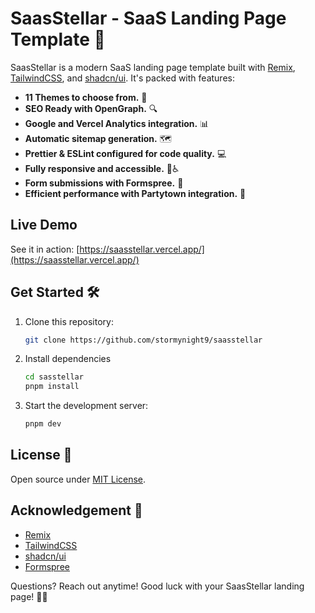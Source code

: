 # SaasStellar - SaaS Landing Page Template 🚀

SaasStellar is a modern SaaS landing page template built with [Remix](https://remix.run/), [TailwindCSS](https://tailwindcss.com/), and [shadcn/ui](https://ui.shadcn.com/). It's packed with features:

- **11 Themes to choose from.** 🌟
- **SEO Ready with OpenGraph.** 🔍
- **Google and Vercel Analytics integration.** 📊
- **Automatic sitemap generation.** 🗺️
- **Prettier & ESLint configured for code quality.** 💻
- **Fully responsive and accessible.** 📱♿
- **Form submissions with Formspree.** 📝
- **Efficient performance with Partytown integration.** 🎉

## Live Demo

See it in action: [https://saasstellar.vercel.app/](https://saasstellar.vercel.app/)

## Get Started 🛠️

1. Clone this repository:

   ```bash
   git clone https://github.com/stormynight9/saasstellar
   ```
2. Install dependencies
    ```bash
    cd sasstellar
   pnpm install
   ```
3. Start the development server:
    ```bash
    pnpm dev
   ```

## License 📜

Open source under [MIT License](https://github.com/stormynight9/saasstellar/blob/main/LICENCE).

## Acknowledgement 🙌

- [Remix](https://remix.run/)
- [TailwindCSS](https://tailwindcss.com/)
- [shadcn/ui](https://ui.shadcn.com/)
- [Formspree](https://formspree.io/)

Questions? Reach out anytime! Good luck with your SaasStellar landing page! 🚀🌟
